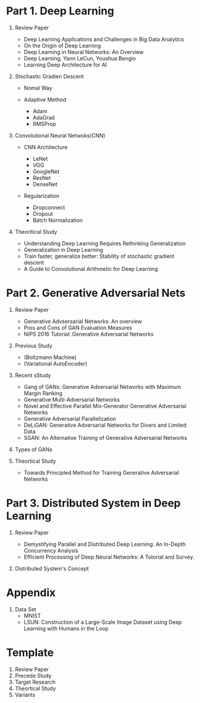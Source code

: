 # Part 1. Deep Learning
1. Review Paper
	+ Deep Learning Applications and Challenges in Big Data Analytics
	+ On the Origin of Deep Learning
	+ Deep Learning in Neural Networks: An Overview
	+ Deep Learning, Yann LeCun, Youshua Bengio
	+ Learning Deep Architecture for AI

3. Stochastic Gradien Descent
	+ Nomal Way
	
	+ Adaptive Method
		+ Adam
		+ AdaGrad
		+ RMSProp
	
2. Convolutional Neural Netwoks(CNN)
	+ CNN Architecture
		+ LeNet
		+ VGG
		+ GoogleNet
		+ ResNet
		+ DenseNet

	+ Regularization
		+ Dropconnect
		+ Dropout
		+ Batch Normalization


3. Theoritical Study
	+ Understanding Deep Learning Requires Rethinking Generalization
	+ Generalization in Deep Learning
	+ Train faster, generalize better: Stability of stochastic gradient descent
	+ A Guide to Convolutional Arithmetic for Deep Learning



# Part 2. Generative Adversarial Nets

1. Review Paper
	+ Generative Advsersarial Networks: An overview
	+ Pros and Cons of GAN Evaluation Measures
	+ NIPS 2016 Tutorial: Generative Adversarial Networks
	
2. Previous Study
	+ (Boltzmann Machine)
	+ (Variational AutoEncoder)
	
3. Recent sStudy
	+ Gang of GANs: Generative Adversarial Networks with Maximum Margin Ranking
	+ Generative Multi-Adversarial Networks
	+ Novel and Effective Parallel Mix-Generator Generative Adversarial Networks
	+ Generative Adversarial Parallelization
	+ DeLiGAN: Generative Adversarial Networks for Divers and Limited Data
	+ SGAN: An Alternative Training of Generative Adversarial Networks

 
4. Types of GANs
5. Theortical Study
	+ Towards Principled Method for Training Generative Adversarial Networks


# Part 3. Distributed System in Deep Learning

1. Review Paper
	+ Demystifying Parallel and Distributed Deep Learning: An In-Depth Concurrency Analysis
	+ Efficient Processing of Deep Neural Networks: A Tutorial and Survey. 

2. Distributed System's Concept

# Appendix
1. Data Set
	+ MNIST
	+ LSUN: Construction of a Large-Scale Image Dataset
using Deep Learning with Humans in the Loop	


# Template
1. Review Paper
2. Precede Study
3. Target Research
4. Theortical Study
5. Variants